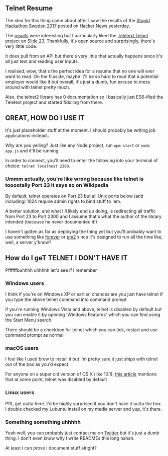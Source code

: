 ## Telnet Resume

The idea for this thing came about after I saw the results of the [Stupid Hackathon Sweden 2017](https://www.stupidhackathon.se/) posted on [Hacker News](https://news.ycombinator.com) yesterday.

The [results](https://docs.google.com/presentation/d/1u-8FGxV2eU5j_SkV61pb9y_lLI-Kh63hwRBxKrHQGCc/edit#slide=id.p) were interesting but I particularly liked the [Teletext Telnet](https://github.com/bonny/text-tv-telnet-server) project on [Slide 23](https://docs.google.com/presentation/d/1u-8FGxV2eU5j_SkV61pb9y_lLI-Kh63hwRBxKrHQGCc/edit#slide=id.g1cd4b357f9_0_435). Thankfully, it's open source and surprisingly, there's very little code.

It does pull from an API but there's very little that actually happens since it's all just text and reading user inputs.

I realised, wow, that's the perfect idea for a resume that no one will ever want to read. On the flipside, maybe it'll be so hard to read that a potential employer would like it but overall, it's just a dumb, fun excuse to mess around with telnet pretty much.

Also, the telnet2 library has 0 documentation so I basically just ES6-ified the Teletext project and started fiddling from there.

## GREAT, HOW DO I USE IT

It's just placeholder stuff at the moment. I should probably be writing job applications instead...

Why are you yelling? Just like any Node project, run `npm start` or `node app.js` and it'll be running.

In order to connect, you'll need to enter the following into your terminal of choice: `telnet localhost 2300`.

### Ummm actually, you're like wrong because like telnet is tooootally Port 23 it says so on Wikipedia

By default, telnet operates on Port 23 but all Unix ports below (and including) 1024 require admin rights to bind stuff to 'em.

A better solution, and what I'll likely end up doing, is redirecting all traffic from Port 23 to Port 2300 and I assume that's what the author of the library intended (because he never documented it!)

I haven't gotten as far as deploying the thing yet but you'll probably want to use something like [forever](https://github.com/foreverjs/forever) or [pm2](http://pm2.keymetrics.io/) since it's designed to run all the time like, well, a server y'know?

## How do I geT TELNET I DON'T HAVE IT

Pffffffbuhhhh uhhhhh let's see if I remember

### Windows users

I think if you're on Windows XP or earlier, chances are you just have telnet if you type the above telnet command into command prompt

If you're running Windows Vista and above, telnet is disabled by default but you can enable it by opening 'Windows Features' which you can find using the Start Menu search.

There should be a checkbox for telnet which you can tick, restart and use command prompt as normal

### macOS users

I feel like I used brew to install it but I'm pretty sure it just ships with telnet out of the box as you'd expect.

For anyone on a super old version of OS X (like 10.1), [this article](https://support.apple.com/kb/TA20443?locale=en_NZ) mentions that at some point, telnet was disabled by default

### Linux users

Pfft, get outta here. I'd be highly surprised if you don't have it outta the box. I double checked my Lubuntu install on my media server and yup, it's there.

### Something something uhhhhh

Yeah well, you can probably just contact me on [Twitter](https://twitter.com/sentreh) but it's just a dumb thing. I don't even know why I write READMEs this long hahah.

At least I can prove I document stuff alright?
